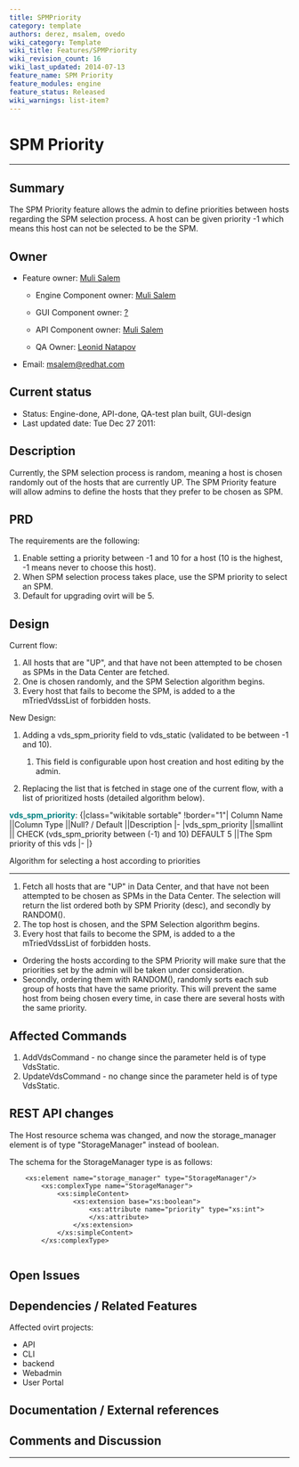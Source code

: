 ```yaml
---
title: SPMPriority
category: template
authors: derez, msalem, ovedo
wiki_category: Template
wiki_title: Features/SPMPriority
wiki_revision_count: 16
wiki_last_updated: 2014-07-13
feature_name: SPM Priority
feature_modules: engine
feature_status: Released
wiki_warnings: list-item?
---
```


# SPM Priority

------------------------------------------------------------------------

## Summary

The SPM Priority feature allows the admin to define priorities between hosts regarding the SPM selection process. A host can be given priority -1 which means this host can not be selected to be the SPM.

## Owner

*   Feature owner: [ Muli Salem](User:msalem)

    * Engine Component owner: [ Muli Salem](User:msalem)

    * GUI Component owner: [ ?](User:?)

    * API Component owner: [ Muli Salem](User:msalem)

    * QA Owner: [ Leonid Natapov](User:lnatapov)

*   Email: msalem@redhat.com

## Current status

*   Status: Engine-done, API-done, QA-test plan built, GUI-design
*   Last updated date: Tue Dec 27 2011:

## Description

Currently, the SPM selection process is random, meaning a host is chosen randomly out of the hosts that are currently UP. The SPM Priority feature will allow admins to define the hosts that they prefer to be chosen as SPM.

## PRD

The requirements are the following:

1.  Enable setting a priority between -1 and 10 for a host (10 is the highest, -1 means never to choose this host).
2.  When SPM selection process takes place, use the SPM priority to select an SPM.
3.  Default for upgrading ovirt will be 5.

## Design

Current flow:

1.  All hosts that are "UP", and that have not been attempted to be chosen as SPMs in the Data Center are fetched.
2.  One is chosen randomly, and the SPM Selection algorithm begins.
3.  Every host that fails to become the SPM, is added to a the mTriedVdssList of forbidden hosts.

New Design:

1.  Adding a vds_spm_priority field to vds_static (validated to be between -1 and 10).
    1.  This field is configurable upon host creation and host editing by the admin.

2.  Replacing the list that is fetched in stage one of the current flow, with a list of prioritized hosts (detailed algorithm below).

<span style="color:Teal">**vds_spm_priority**</span>:
{|class="wikitable sortable" !border="1"| Column Name ||Column Type ||Null? / Default ||Description |- |vds_spm_priority ||smallint || CHECK (vds_spm_priority between (-1) and 10) DEFAULT 5 ||The Spm priority of this vds |- |}

Algorithm for selecting a host according to priorities

------------------------------------------------------------------------

1.  Fetch all hosts that are "UP" in Data Center, and that have not been attempted to be chosen as SPMs in the Data Center. The selection will return the list ordered both by SPM Priority (desc), and secondly by RANDOM().
2.  The top host is chosen, and the SPM Selection algorithm begins.
3.  Every host that fails to become the SPM, is added to a the mTriedVdssList of forbidden hosts.

*   Ordering the hosts according to the SPM Priority will make sure that the priorities set by the admin will be taken under consideration.
*   Secondly, ordering them with RANDOM(), randomly sorts each sub group of hosts that have the same priority. This will prevent the same host from being chosen every time, in case there are several hosts with the same priority.

## Affected Commands

1.  AddVdsCommand - no change since the parameter held is of type VdsStatic.
2.  UpdateVdsCommand - no change since the parameter held is of type VdsStatic.

## REST API changes

The Host resource schema was changed, and now the storage_manager element is of type "StorageManager" instead of boolean.

The schema for the StorageManager type is as follows:

        <xs:element name="storage_manager" type="StorageManager"/>
            <xs:complexType name="StorageManager">
                <xs:simpleContent>
                    <xs:extension base="xs:boolean">
                        <xs:attribute name="priority" type="xs:int">
                        </xs:attribute>
                    </xs:extension>
                </xs:simpleContent>
            </xs:complexType>
       

## Open Issues

## Dependencies / Related Features

Affected ovirt projects:

*   API
*   CLI
*   backend
*   Webadmin
*   User Portal

## Documentation / External references

## Comments and Discussion

------------------------------------------------------------------------

